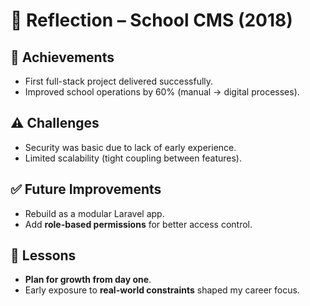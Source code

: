 # 🧠 Reflection – School CMS (2018)

## 🎯 Achievements
- First full-stack project delivered successfully.
- Improved school operations by 60% (manual → digital processes).

## ⚠️ Challenges
- Security was basic due to lack of early experience.
- Limited scalability (tight coupling between features).

## ✅ Future Improvements
- Rebuild as a modular Laravel app.
- Add **role-based permissions** for better access control.

## 🧠 Lessons
- **Plan for growth from day one**.
- Early exposure to **real-world constraints** shaped my career focus.
